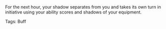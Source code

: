 For the next hour, your shadow separates from you and takes its own turn in initiative using your ability scores and shadows of your equipment.

Tags: Buff